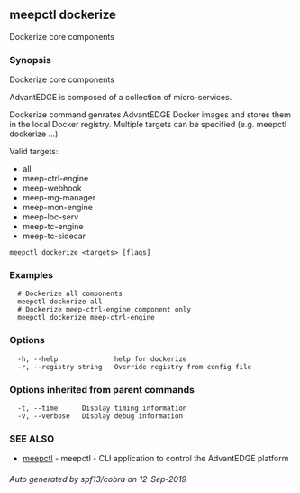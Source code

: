 ## meepctl dockerize

Dockerize core components

### Synopsis

Dockerize core components

AdvantEDGE is composed of a collection of micro-services.

Dockerize command genrates AdvantEDGE Docker images and stores them in
the local Docker registry.
Multiple targets can be specified (e.g. meepctl dockerize <target1> <target2>...)

Valid targets:
  * all
  * meep-ctrl-engine
  * meep-webhook
  * meep-mg-manager
  * meep-mon-engine
  * meep-loc-serv
  * meep-tc-engine
  * meep-tc-sidecar

```
meepctl dockerize <targets> [flags]
```

### Examples

```
  # Dockerize all components
  meepctl dockerize all
  # Dockerize meep-ctrl-engine component only
  meepctl dockerize meep-ctrl-engine
```

### Options

```
  -h, --help              help for dockerize
  -r, --registry string   Override registry from config file
```

### Options inherited from parent commands

```
  -t, --time      Display timing information
  -v, --verbose   Display debug information
```

### SEE ALSO

* [meepctl](meepctl.md)	 - meepctl - CLI application to control the AdvantEDGE platform

###### Auto generated by spf13/cobra on 12-Sep-2019
